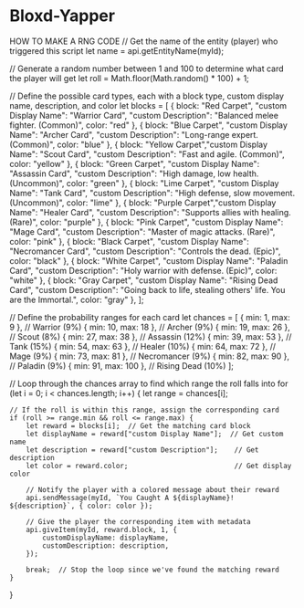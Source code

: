 # Bloxd-Yapper
HOW TO MAKE A RNG CODE
// Get the name of the entity (player) who triggered this script
let name = api.getEntityName(myId);

// Generate a random number between 1 and 100 to determine what card the player will get
let roll = Math.floor(Math.random() * 100) + 1;

// Define the possible card types, each with a block type, custom display name, description, and color
let blocks = [
    { block: "Red Carpet",   "custom Display Name": "Warrior Card",          "custom Description": "Balanced melee fighter. (Common)", color: "red" },
    { block: "Blue Carpet",  "custom Display Name": "Archer Card",           "custom Description": "Long-range expert. (Common)", color: "blue" },
    { block: "Yellow Carpet","custom Display Name": "Scout Card",            "custom Description": "Fast and agile. (Common)", color: "yellow" },
    { block: "Green Carpet", "custom Display Name": "Assassin Card",         "custom Description": "High damage, low health. (Uncommon)", color: "green" },
    { block: "Lime Carpet",  "custom Display Name": "Tank Card",             "custom Description": "High defense, slow movement. (Uncommon)", color: "lime" },
    { block: "Purple Carpet","custom Display Name": "Healer Card",           "custom Description": "Supports allies with healing. (Rare)", color: "purple" },
    { block: "Pink Carpet",  "custom Display Name": "Mage Card",             "custom Description": "Master of magic attacks. (Rare)", color: "pink" },
    { block: "Black Carpet", "custom Display Name": "Necromancer Card",      "custom Description": "Controls the dead. (Epic)", color: "black" },
    { block: "White Carpet", "custom Display Name": "Paladin Card",          "custom Description": "Holy warrior with defense. (Epic)", color: "white" },
    { block: "Gray Carpet",  "custom Display Name": "Rising Dead Card",      "custom Description": "Going back to life, stealing others' life. You are the Immortal.", color: "gray" },
];

// Define the probability ranges for each card
let chances = [
    { min: 1,  max: 9 },    // Warrior (9%)
    { min: 10, max: 18 },   // Archer (9%)
    { min: 19, max: 26 },   // Scout (8%)
    { min: 27, max: 38 },   // Assassin (12%)
    { min: 39, max: 53 },   // Tank (15%)
    { min: 54, max: 63 },   // Healer (10%)
    { min: 64, max: 72 },   // Mage (9%)
    { min: 73, max: 81 },   // Necromancer (9%)
    { min: 82, max: 90 },   // Paladin (9%)
    { min: 91, max: 100 },  // Rising Dead (10%)
];

// Loop through the chances array to find which range the roll falls into
for (let i = 0; i < chances.length; i++) {
    let range = chances[i];

    // If the roll is within this range, assign the corresponding card
    if (roll >= range.min && roll <= range.max) {
        let reward = blocks[i];  // Get the matching card block
        let displayName = reward["custom Display Name"];  // Get custom name
        let description = reward["custom Description"];    // Get description
        let color = reward.color;                          // Get display color

        // Notify the player with a colored message about their reward
        api.sendMessage(myId, `You Caught A ${displayName}! ${description}`, { color: color });

        // Give the player the corresponding item with metadata
        api.giveItem(myId, reward.block, 1, {
            customDisplayName: displayName,
            customDescription: description,
        });

        break;  // Stop the loop since we've found the matching reward
    }
}
